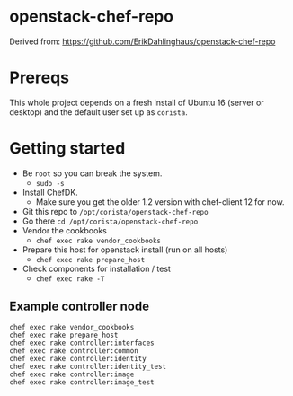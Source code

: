 # openstack-chef-repo
Derived from: https://github.com/ErikDahlinghaus/openstack-chef-repo

# Prereqs
This whole project depends on a fresh install of Ubuntu 16 (server or desktop) and the default user set up as `corista`.

# Getting started
* Be `root` so you can break the system.
  - `sudo -s`
* Install ChefDK.
  - Make sure you get the older 1.2 version with chef-client 12 for now.
* Git this repo to `/opt/corista/openstack-chef-repo`
* Go there `cd /opt/corista/openstack-chef-repo`
* Vendor the cookbooks
  - `chef exec rake vendor_cookbooks`
* Prepare this host for openstack install (run on all hosts)
  - `chef exec rake prepare_host`
* Check components for installation / test
  - `chef exec rake -T`

## Example controller node
```
chef exec rake vendor_cookbooks
chef exec rake prepare_host
chef exec rake controller:interfaces
chef exec rake controller:common
chef exec rake controller:identity
chef exec rake controller:identity_test
chef exec rake controller:image
chef exec rake controller:image_test
```
